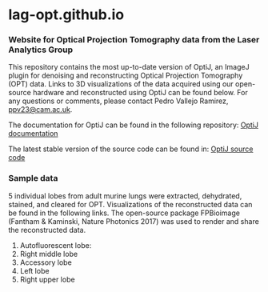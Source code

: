 # lag-opt.github.io

### Website for Optical Projection Tomography data from the Laser Analytics Group

This repository contains the most up-to-date version of OptiJ, an ImageJ plugin for denoising and reconstructing Optical Projection Tomography (OPT) data. Links to 3D visualizations of the data acquired using our open-source hardware and reconstructed using OptiJ can be found below. For any questions or comments, please contact Pedro Vallejo Ramirez, ppv23@cam.ac.uk. 

The documentation for OptiJ can be found in the following repository: [OptiJ documentation](bit.ly/OptijSource)


The latest stable version of the source code can be found in: [OptiJ source code](https://github.com/Josephzammit90/2D_Reconstruction_patched)

### Sample data
5 individual lobes from adult murine lungs were extracted, dehydrated, stained, and cleared for OPT. Visualizations of the reconstructed data can be found in the following links. The open-source package FPBioimage (Fantham & Kaminski, Nature Photonics 2017) was used to render and share the reconstructed data. 

1. Autofluorescent lobe:
2. Right middle lobe
3. Accessory lobe
4. Left lobe
5. Right upper lobe
